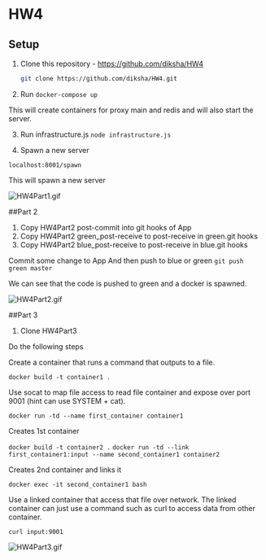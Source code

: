 
# HW4

## Setup

1. Clone this repository - https://github.com/diksha/HW4
	```bash
	git clone https://github.com/diksha/HW4.git
	```

2. Run 
```docker-compose up```

This will create containers for proxy main and redis and will also start the server.

3. Run infrastructure.js 
```node infrastructure.js```

4. Spawn a new server

``` localhost:8001/spawn ```

This will spawn a new server

![HW4Part1.gif](https://github.com/diksha/HW4/blob/master/screencast/HW4Part1.gif)


##Part 2
1. Copy HW4Part2 post-commit into git hooks of App
2. Copy HW4Part2 green_post-receive to post-receive in green.git hooks
3. Copy HW4Part2 blue_post-receive to post-receive in blue.git hooks

Commit some change to App
And then push to blue or green
```git push green master```

We can see that the code is pushed to green and a docker is spawned.

![HW4Part2.gif](https://github.com/diksha/HW4/blob/master/screencast/HW4Part2.gif)


##Part 3

1. Clone HW4Part3

Do the following steps

Create a container that runs a command that outputs to a file.

```docker build -t container1 .```

Use socat to map file access to read file container and expose over port 9001 (hint can use SYSTEM + cat).
	
```docker run -td --name first_container container1```

Creates 1st container

```docker build -t container2 .```
```docker run -td --link first_container1:input --name second_container1 container2```

Creates 2nd container and links it

```docker exec -it second_container1 bash```

Use a linked container that access that file over network. The linked container can just use a command such as curl to access data from other container.


```curl input:9001```

![HW4Part3.gif](https://github.com/diksha/HW4/blob/master/screencast/HW4Part3.gif)
